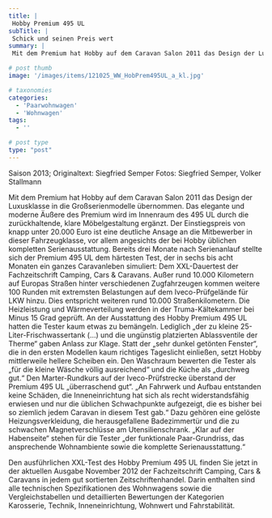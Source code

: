 ```yaml
---
title: |
 Hobby Premium 495 UL
subTitle: |
 Schick und seinen Preis wert
summary: |
 Mit dem Premium hat Hobby auf dem Caravan Salon 2011 das Design der Luxusklasse in die Großserienmodelle übernommen. Das elegante und moderne Äußere des Premium wird im Innenraum des 495 UL durch die zurückhaltende, klare Möbelgestaltung ergänzt. Der Einstiegspreis von knapp unter 20.000 Euro ist eine deutliche Ansage 

# post thumb
image: '/images/items/121025_WW_HobPrem495UL_a_kl.jpg'

# taxonomies
categories: 
  - 'Paarwohnwagen'
  - 'Wohnwagen'
tags:
  - ''

# post type
type: "post"
---
```


Saison 2013; Originaltext: Siegfried Semper Fotos: Siegfried Semper, Volker Stallmann

Mit dem Premium hat Hobby auf dem Caravan Salon 2011 das Design der Luxusklasse in die Großserienmodelle übernommen. Das elegante und moderne Äußere des Premium wird im Innenraum des 495 UL durch die zurückhaltende, klare Möbelgestaltung ergänzt. Der Einstiegspreis von knapp unter 20.000 Euro ist eine deutliche Ansage an die Mitbewerber in dieser Fahrzeugklasse, vor allem angesichts der bei Hobby üblichen kompletten Serienausstattung. Bereits drei Monate nach Serienanlauf stellte sich der Premium 495 UL dem härtesten Test, der in sechs bis acht Monaten ein ganzes Caravanleben simuliert: Dem XXL-Dauertest der Fachzeitschrift Camping, Cars & Caravans. Außer rund 10.000 Kilometern auf Europas Straßen hinter verschiedenen Zugfahrzeugen kommen weitere 100 Runden mit extremsten Belastungen auf dem Iveco-Prüfgelände für LKW hinzu. Dies entspricht weiteren rund 10.000 Straßenkilometern. Die Heizleistung und Wärmeverteilung werden in der Truma-Kältekammer bei Minus 15 Grad geprüft. An der Ausstattung des Hobby Premium 495 UL hatten die Tester kaum etwas zu bemängeln. Lediglich „der zu kleine 25-Liter-Frischwassertank (…) und die ungünstig platzierten Ablassventile der Therme“ gaben Anlass zur Klage. Statt der „sehr dunkel getönten Fenster“, die in den ersten Modellen kaum richtiges Tageslicht einließen, setzt Hobby mittlerweile hellere Scheiben ein. Den Waschraum bewerten die Tester als „für die kleine Wäsche völlig ausreichend“ und die Küche als „durchweg gut.“ Den Marter-Rundkurs auf der Iveco-Prüfstrecke überstand der Premium 495 UL „überraschend gut“. „An Fahrwerk und Aufbau entstanden keine Schäden, die Inneneinrichtung hat sich als recht widerstandsfähig erwiesen und nur die üblichen Schwachpunkte aufgezeigt, die es bisher bei so ziemlich jedem Caravan in diesem Test gab.“ Dazu gehören eine gelöste Heizungsverkleidung, die herausgefallene Badezimmertür und die zu schwachen Magnetverschlüsse am Utensilienschrank. „Klar auf der Habenseite“ stehen für die Tester „der funktionale Paar-Grundriss, das ansprechende Wohnambiente sowie die komplette Serienausstattung.“

Den ausführlichen XXL-Test des Hobby Premium 495 UL finden Sie jetzt in der aktuellen Ausgabe November 2012 der Fachzeitschrift Camping, Cars & Caravans in jedem gut sortierten Zeitschriftenhandel. Darin enthalten sind alle technischen Spezifikationen des Wohnwagens sowie die Vergleichstabellen und detaillierten Bewertungen der Kategorien Karosserie, Technik, Inneneinrichtung, Wohnwert und Fahrstabilität.